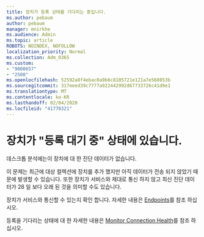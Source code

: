 ```yaml
---
title: 장치가 등록 상태를 기다리는 중입니다.
ms.author: pebaum
author: pebaum
manager: mnirkhe
ms.audience: Admin
ms.topic: article
ROBOTS: NOINDEX, NOFOLLOW
localization_priority: Normal
ms.collection: Adm_O365
ms.custom:
- "9000657"
- "2508"
ms.openlocfilehash: 52592a8f4ebac0a9b6c8105721e121a7e560853b
ms.sourcegitcommit: 317eeed39c7777a922442992d67733726c41d9e1
ms.translationtype: MT
ms.contentlocale: ko-KR
ms.lasthandoff: 02/04/2020
ms.locfileid: "41770321"
---
```

# <a name="devices-are-in-awaiting-enrollment-state"></a>장치가 "등록 대기 중" 상태에 있습니다.

데스크톱 분석에는이 장치에 대 한 진단 데이터가 없습니다. 

이 문제는 최근에 대상 컬렉션에 장치를 추가 했지만 아직 데이터가 전송 되지 않았기 때문에 발생할 수 있습니다. 또한 장치가 서비스와 제대로 통신 하지 않고 최신 진단 데이터가 28 일 보다 오래 된 것을 의미할 수도 있습니다.

장치가 서비스와 통신할 수 있는지 확인 합니다. 자세한 내용은 [Endpoints](https://docs.microsoft.com/configmgr/desktop-analytics/enable-data-sharing#endpoints)를 참조 하십시오.

등록을 기다리는 상태에 대 한 자세한 내용은 [Monitor Connection Health](https://docs.microsoft.com/configmgr/desktop-analytics/monitor-connection-health#awaiting-enrollment)를 참조 하십시오.